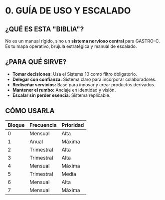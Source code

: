 # 0. GUÍA DE USO Y ESCALADO  
## ¿QUÉ ES ESTA "BIBLIA"?  
No es un manual rígido, sino un **sistema nervioso central** para GASTRO-C. Es tu mapa operativo, brújula estratégica y manual de escalado.  

## ¿PARA QUÉ SIRVE?  
- **Tomar decisiones:** Usa el Sistema 10 como filtro obligatorio.  
- **Delegar con confianza:** Sistema claro para incorporar colaboradores.  
- **Rediseñar servicios:** Base para innovar y crear productos derivados.  
- **Mantener el rumbo:** Anclaje en identidad y visión.  
- **Escalar sin perder esencia:** Sistema replicable.  

## CÓMO USARLA  
| Bloque | Frecuencia | Prioridad |  
|--------|------------|-----------|  
| 0 | Mensual | Alta |  
| 1 | Anual | Máxima |  
| 2 | Trimestral | Alta |  
| 3 | Trimestral | Alta |  
| 4 | Mensual | Máxima |  
| 5 | Trimestral | Media |  
| 6 | Mensual | Alta |  
| 7 | Mensual | Máxima |  